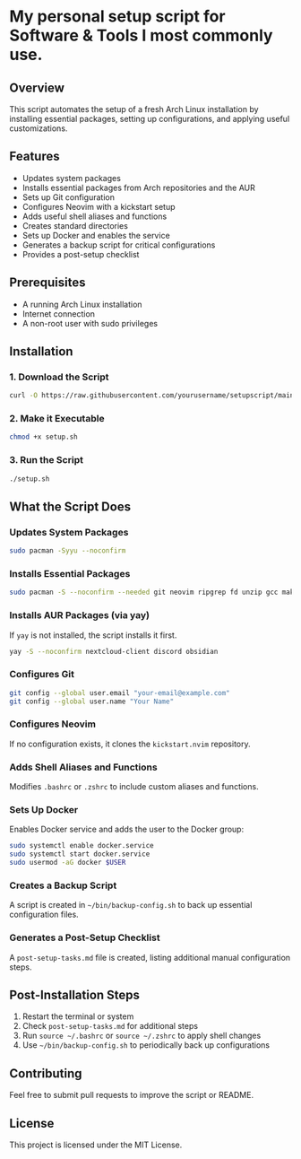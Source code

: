 # My personal setup script for Software & Tools I most commonly use.

## Overview
This script automates the setup of a fresh Arch Linux installation by installing essential packages, setting up configurations, and applying useful customizations.

## Features
- Updates system packages
- Installs essential packages from Arch repositories and the AUR
- Sets up Git configuration
- Configures Neovim with a kickstart setup
- Adds useful shell aliases and functions
- Creates standard directories
- Sets up Docker and enables the service
- Generates a backup script for critical configurations
- Provides a post-setup checklist

## Prerequisites
- A running Arch Linux installation
- Internet connection
- A non-root user with sudo privileges

## Installation
### 1. Download the Script
```bash
curl -O https://raw.githubusercontent.com/yourusername/setupscript/main/setup.sh
```

### 2. Make it Executable
```bash
chmod +x setup.sh
```

### 3. Run the Script
```bash
./setup.sh
```

## What the Script Does
### Updates System Packages
```bash
sudo pacman -Syyu --noconfirm
```

### Installs Essential Packages
```bash
sudo pacman -S --noconfirm --needed git neovim ripgrep fd unzip gcc make go alacritty pass fzf tmux bat exa htop docker docker-compose gpg rsync openssh man-db man-pages
```

### Installs AUR Packages (via yay)
If `yay` is not installed, the script installs it first.
```bash
yay -S --noconfirm nextcloud-client discord obsidian
```

### Configures Git
```bash
git config --global user.email "your-email@example.com"
git config --global user.name "Your Name"
```

### Configures Neovim
If no configuration exists, it clones the `kickstart.nvim` repository.

### Adds Shell Aliases and Functions
Modifies `.bashrc` or `.zshrc` to include custom aliases and functions.

### Sets Up Docker
Enables Docker service and adds the user to the Docker group:
```bash
sudo systemctl enable docker.service
sudo systemctl start docker.service
sudo usermod -aG docker $USER
```

### Creates a Backup Script
A script is created in `~/bin/backup-config.sh` to back up essential configuration files.

### Generates a Post-Setup Checklist
A `post-setup-tasks.md` file is created, listing additional manual configuration steps.

## Post-Installation Steps
1. Restart the terminal or system
2. Check `post-setup-tasks.md` for additional steps
3. Run `source ~/.bashrc` or `source ~/.zshrc` to apply shell changes
4. Use `~/bin/backup-config.sh` to periodically back up configurations

## Contributing
Feel free to submit pull requests to improve the script or README.

## License
This project is licensed under the MIT License.


